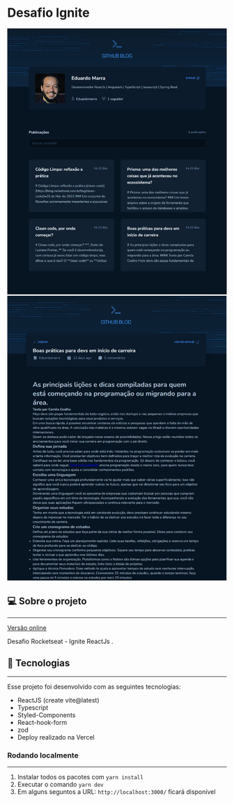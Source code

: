 # Desafio Ignite

<div align="center">
  <img
    width="768px"
    height="auto"
    alt="Homepage"
    title="Home do blog"
    src="./src/assets/home_github_blog.JPG"
  />
</div>
<div align="center">
  <img
    width="768px"
    height="auto"
    alt="Cart Page "
    title="Home do blog"
    src="./src/assets/post_github_blog.JPG"
  />
</div>

## 💻 Sobre o projeto

---

<a href="github-blog-emarra.vercel.app" target="_blank">Versão online</a>

Desafio Rocketseat - Ignite ReactJs .

## 🚀 Tecnologias

---

Esse projeto foi desenvolvido com as seguintes tecnologias:

- ReactJS (create vite@latest)
- Typescript
- Styled-Components
- React-hook-form
- zod
- Deploy realizado na Vercel

### Rodando localmente

---

1. Instalar todos os pacotes com `yarn install`
2. Executar o comando `yarn dev`
3. Em alguns seguntos a URL: `http://localhost:3000/` ficará disponível